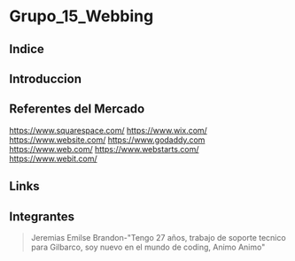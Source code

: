 # Grupo_15_Webbing

## Indice

## Introduccion

## Referentes del Mercado
https://www.squarespace.com/
https://www.wix.com/
https://www.website.com/
https://www.godaddy.com 
https://www.web.com/
https://www.webstarts.com/
https://www.webit.com/

## Links

## Integrantes
>Jeremias
>Emilse
>Brandon-"Tengo 27 años, trabajo de soporte tecnico para Gilbarco, soy nuevo en el mundo de coding, Animo Animo"

